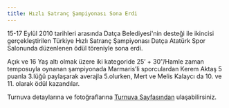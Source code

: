 ```yaml
---
title: Hızlı Satranç Şampiyonası Sona Erdi
---
```


15-17 Eylül 2010 tarihleri arasında Datça Belediyesi'nin desteği ile ikincisi gerçekleştirilen Türkiye Hızlı Satranç Şampiyonası Datça Atatürk Spor Salonunda düzenlenen ödül töreniyle sona erdi.

Açık ve 16 Yaş altı olmak üzere iki kategoride 25’ + 30’’/Hamle zaman temposuyla oynanan şampiyonada Marmaris’li sporculardan Kerem Aktaş 5 puanla 3.lüğü paylaşarak averajla 5.olurken, Mert ve Melis Kalaycı da 10. ve 11. olarak ödül kazandılar.

Turnuva detaylarına ve fotoğraflarına [Turnuva Sayfasından](http://hizli2010.tsf.org.tr/component/option,com_frontpage/Itemid,1/) ulaşabilirsiniz.
